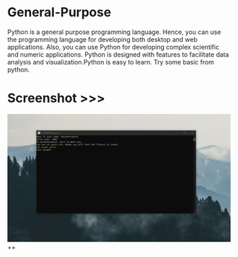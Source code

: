 # General-Purpose
Python is a general purpose programming language. Hence, you can use the programming language for developing both desktop and web applications. Also, you can use Python for developing complex scientific and numeric applications. Python is designed with features to facilitate data analysis and visualization.Python is easy to learn. Try some basic from python.
# Screenshot >>>
![alt text](https://github.com/AhsanParadise/General-Purpose/blob/master/ScreenShot.jpg?raw=true)
++
